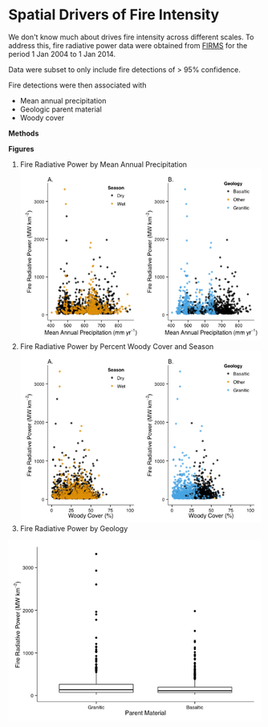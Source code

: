 # Spatial Drivers of Fire Intensity

We don't know much about drives fire intensity across different scales. To address this, fire radiative power data were obtained from [FIRMS](https://earthdata.nasa.gov/data/near-real-time-data/firms) for the period 1 Jan 2004 to 1 Jan 2014.

Data were subset to only include fire detections of > 95% confidence.

Fire detections were then associated with
* Mean annual precipitation
* Geologic parent material
* Woody cover

**Methods**







**Figures**

1. Fire Radiative Power by Mean Annual Precipitation
![plot of chunk FRP_by_MAP_Season](./SpatialDrivers_Figures_files/figure-html/FRP_by_MAP_Season.png) 
2. Fire Radiative Power by Percent Woody Cover and Season
![plot of chunk FRP_by_WoodyCover](./SpatialDrivers_Figures_files/figure-html/FRP_by_WoodyCover.png) 
3. Fire Radiative Power by Geology

![plot of chunk FRP_by_GLY](./SpatialDrivers_Figures_files/figure-html/FRP_by_GLY.png) 
